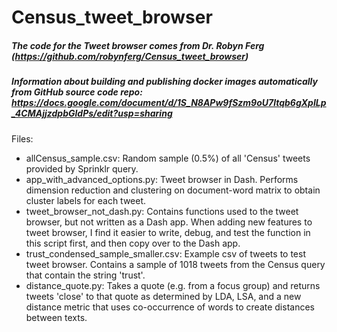 # Census_tweet_browser
##### The code for the Tweet browser comes from Dr. Robyn Ferg (https://github.com/robynferg/Census_tweet_browser)
##### Information about building and publishing docker images automatically from GitHub source code repo: https://docs.google.com/document/d/1S_N8APw9fSzm9oU7ltqb6gXpILp_4CMAjjzdpbGldPs/edit?usp=sharing
Files: 
- allCensus_sample.csv: Random sample (0.5%) of all 'Census' tweets provided by Sprinklr query.
- app_with_advanced_options.py: Tweet browser in Dash. Performs dimension reduction and clustering on document-word matrix to obtain cluster labels for each tweet. 
- tweet_browser_not_dash.py: Contains functions used to the tweet browser, but not written as a Dash app. When adding new features to tweet browser, I find it easier to write, debug, and test the function in this script first, and then copy over to the Dash app.
- trust_condensed_sample_smaller.csv: Example csv of tweets to test tweet browser. Contains a sample of 1018 tweets from the Census query that contain the string 'trust'.
- distance_quote.py: Takes a quote (e.g. from a focus group) and returns tweets 'close' to that quote as determined by LDA, LSA, and a new distance metric that uses co-occurrence of words to create distances between texts.
